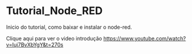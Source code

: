 # Tutorial_Node_RED
Inicio do tutorial, como baixar e instalar o node-red.

Clique aqui para ver o video introdução https://www.youtube.com/watch?v=Iuj7BvXbYgY&t=270s 


